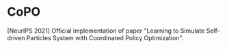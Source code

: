 # CoPO
[NeurIPS 2021] Official implementation of paper "Learning to Simulate Self-driven Particles System with Coordinated Policy Optimization".
